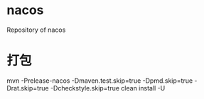 # nacos
Repository of nacos

# 打包
mvn -Prelease-nacos -Dmaven.test.skip=true -Dpmd.skip=true -Drat.skip=true -Dcheckstyle.skip=true clean install -U
